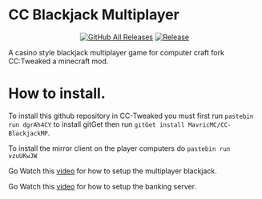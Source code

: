 # CC Blackjack Multiplayer
<p align="center">
  <a href="https://github.com/MavricMC/CC-BlackjackMP/releases/"><img src="https://img.shields.io/github/downloads/MavricMC/CC-BlackjackMP/total.svg" alt="GitHub All Releases"/></a>
  <a href="https://github.com/MavricMC/CC-BlackjackMP/releases/"><img src="https://img.shields.io/github/release/MavricMC/CC-BlackjackMP.svg" alt="Release"/></a>
</p>

A casino style blackjack multiplayer game for computer craft fork CC:Tweaked a minecraft mod.

# How to install.

To install this github repository in CC-Tweaked you must first run `pastebin run dgrAh4CY` to install gitGet then run `gitGet install MavricMC/CC-BlackjackMP`.


To install the mirror client on the player computers do `pastebin run vzuUKwJW`

Go Watch this [video](https://youtu.be/qBVsHSguh2Y) for how to setup the multiplayer blackjack.

Go Watch this [video](https://youtu.be/jQCn8s4qmc8) for how to setup the banking server.
